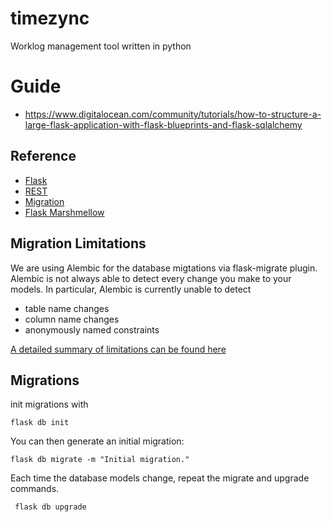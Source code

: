 # timezync
Worklog management tool written in python


# Guide
* https://www.digitalocean.com/community/tutorials/how-to-structure-a-large-flask-application-with-flask-blueprints-and-flask-sqlalchemy

## Reference
* [Flask](https://flask.palletsprojects.com/en/2.3.x/)
* [REST](https://flask-restful.readthedocs.io/en/latest/)
* [Migration](https://flask-migrate.readthedocs.io/en/latest/)
* [Flask Marshmellow](https://www.google.com/search?q=flask+marshmallow&oq=flask+mar&aqs=chrome.0.0i512j69i57j0i512l5j69i65.1551j0j4&sourceid=chrome&ie=UTF-8)



## Migration Limitations
We are using Alembic for the database migtations via flask-migrate plugin. Alembic is not always able to detect every change you make to your models. In particular, Alembic is currently unable to detect 
* table name changes
* column name changes
* anonymously named constraints


[A detailed summary of limitations can be found here](https://alembic.sqlalchemy.org/en/latest/autogenerate.html#what-does-autogenerate-detect-and-what-does-it-not-detect)



## Migrations

init migrations with 
```
flask db init
```

You can then generate an initial migration:
```
flask db migrate -m "Initial migration."
```

Each time the database models change, repeat the migrate and upgrade commands.
```
 flask db upgrade
```
